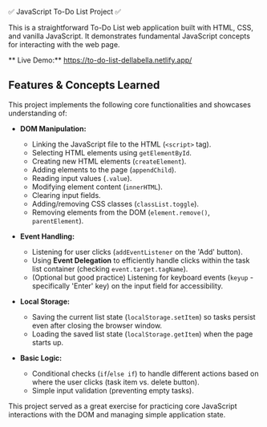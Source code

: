  ✅  JavaScript To-Do List Project ✅

This is a straightforward To-Do List web application built with HTML, CSS, and vanilla JavaScript. It demonstrates fundamental JavaScript concepts for interacting with the web page.

** Live Demo:** https://to-do-list-dellabella.netlify.app/

## Features & Concepts Learned

This project implements the following core functionalities and showcases understanding of:

*   **DOM Manipulation:**
    *   Linking the JavaScript file to the HTML (`<script>` tag).
    *   Selecting HTML elements using `getElementById`.
    *   Creating new HTML elements (`createElement`).
    *   Adding elements to the page (`appendChild`).
    *   Reading input values (`.value`).
    *   Modifying element content (`innerHTML`).
    *   Clearing input fields.
    *   Adding/removing CSS classes (`classList.toggle`).
    *   Removing elements from the DOM (`element.remove()`, `parentElement`).
       
*   **Event Handling:**
    *   Listening for user clicks (`addEventListener` on the 'Add' button).
    *   Using **Event Delegation** to efficiently handle clicks within the task list container (checking `event.target.tagName`).
    *   (Optional but good practice) Listening for keyboard events (`keyup` - specifically 'Enter' key) on the input field for accessibility.
      
*   **Local Storage:**
    *   Saving the current list state (`localStorage.setItem`) so tasks persist even after closing the browser window.
    *   Loading the saved list state (`localStorage.getItem`) when the page starts up.
      
*   **Basic Logic:**
    *   Conditional checks (`if`/`else if`) to handle different actions based on where the user clicks (task item vs. delete button).
    *   Simple input validation (preventing empty tasks).

This project served as a great exercise for practicing core JavaScript interactions with the DOM and managing simple application state.

